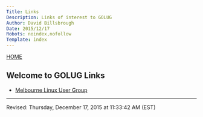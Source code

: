 ```yaml
---
Title: Links
Description: Links of interest to GOLUG
Author: David Billsbrough
Date: 2015/12/17
Robots: noindex,nofollow
Template: index
---
```


[HOME](/)

## Welcome to GOLUG Links

* [Melbourne Linux User Group](http://www.mlinux.org/)

--------------------
Revised: Thursday, December 17, 2015 at 11:33:42 AM (EST)
